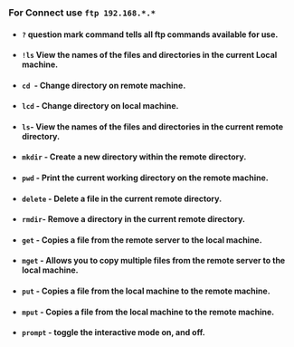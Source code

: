 ### For Connect use `ftp 192.168.*.*` 
* #### `?` question mark command tells all ftp commands available for use.
* #### `!ls` View the names of the files and directories in the current Local machine.
* #### `cd `- Change directory on remote machine.
* #### `lcd` - Change directory on local machine.
* #### `ls`- View the names of the files and directories in the current remote directory.
* #### `mkdir` - Create a new directory within the remote directory.
* #### `pwd` - Print the current working directory on the remote machine.
* #### `delete` - Delete a file in the current remote directory.
* #### `rmdir`- Remove a directory in the current remote directory.
* #### `get` - Copies a file from the remote server to the local machine.
* #### `mget` - Allows you to copy multiple files from the remote server to the local machine.
* #### `put` - Copies a file from the local machine to the remote machine.
* #### `mput` - Copies a file from the local machine to the remote machine.
* #### `prompt` - toggle the interactive mode on, and off.